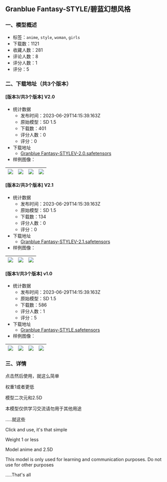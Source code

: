 ## Granblue Fantasy-STYLE/碧蓝幻想风格
### 一、模型概述

- 标签：`anime`, `style`, `woman`, `girls`
- 下载数：1121
- 收藏人数：281
- 评论人数：8
- 评分人数：1
- 评分：5

### 二、下载地址（共3个版本）

#### [版本3/共3个版本] V2.0

- 统计数据
  - 发布时间：2023-06-29T14:15:39.163Z
  - 原始模型：SD 1.5
  - 下载数：401
  - 评分人数：0
  - 评分：0
- 下载地址
  - [Granblue Fantasy-STYLEV-2.0.safetensors](https://civitai.com/api/download/models/106616)
- 样例图像：

| <img src="https://image.civitai.com/xG1nkqKTMzGDvpLrqFT7WA/ce7fd91e-a3e6-48eb-9bcb-7e6089f3a6fb/width=450/1334584.jpeg" /> | <img src="https://image.civitai.com/xG1nkqKTMzGDvpLrqFT7WA/be7d722c-c1c8-49b4-a6b8-4c6399ddbfc6/width=450/1334669.jpeg" /> | <img src="https://image.civitai.com/xG1nkqKTMzGDvpLrqFT7WA/789a5132-9e8d-4be5-8a25-4fd5f046c961/width=450/1334668.jpeg" /> | <img src="https://image.civitai.com/xG1nkqKTMzGDvpLrqFT7WA/1b057338-71b2-4152-af60-580a30d0aa0f/width=450/1334725.jpeg" /> |
| ---- | ---- | ---- | ---- |

#### [版本2/共3个版本] V2.1

- 统计数据
  - 发布时间：2023-06-29T14:15:39.163Z
  - 原始模型：SD 1.5
  - 下载数：134
  - 评分人数：0
  - 评分：0
- 下载地址
  - [Granblue Fantasy-STYLEV-2.1.safetensors](https://civitai.com/api/download/models/106636)
- 样例图像：

| <img src="https://image.civitai.com/xG1nkqKTMzGDvpLrqFT7WA/61874c37-381d-4c4c-82ce-714a8f2d6153/width=450/1334904.jpeg" /> | <img src="https://image.civitai.com/xG1nkqKTMzGDvpLrqFT7WA/d865dc4a-3dc6-471e-aabd-dafcff87288f/width=450/1334902.jpeg" /> | <img src="https://image.civitai.com/xG1nkqKTMzGDvpLrqFT7WA/a3108ecd-c95e-4685-b85d-9128e70fb999/width=450/1334922.jpeg" /> |
| ---- | ---- | ---- |

#### [版本1/共3个版本] v1.0

- 统计数据
  - 发布时间：2023-06-29T14:15:39.163Z
  - 原始模型：SD 1.5
  - 下载数：586
  - 评分人数：1
  - 评分：5
- 下载地址
  - [Granblue Fantasy-STYLE.safetensors](https://civitai.com/api/download/models/102893)
- 样例图像：

| <img src="https://image.civitai.com/xG1nkqKTMzGDvpLrqFT7WA/c05ee737-794b-418a-9904-06290efb4ac8/width=450/1270293.jpeg" /> | <img src="https://image.civitai.com/xG1nkqKTMzGDvpLrqFT7WA/3043a252-99e6-4f05-85eb-89e7bf1a2628/width=450/1270306.jpeg" /> | <img src="https://image.civitai.com/xG1nkqKTMzGDvpLrqFT7WA/bcae42ca-f580-4f3f-a98b-5607f5035fe4/width=450/1270251.jpeg" /> | <img src="https://image.civitai.com/xG1nkqKTMzGDvpLrqFT7WA/11410764-3558-4c2c-9b22-546dff4fca7c/width=450/1270248.jpeg" /> |
| ---- | ---- | ---- | ---- |


### 三、详情
<p>点击然后使用，就这么简单</p><p>权重1或者更低</p><p>模型二次元和2.5D</p><p>本模型仅供学习交流请勿用于其他用途</p><p>.....就这些</p><p>Click and use, it's that simple</p><p>Weight 1 or less</p><p>Model anime and 2.5D</p><p>This model is only used for learning and communication purposes. Do not use for other purposes</p><p>.....That's all</p>